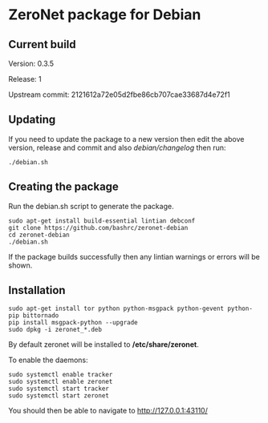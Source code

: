 ZeroNet package for Debian
==========================

Current build
-------------

Version: 0.3.5

Release: 1

Upstream commit: 2121612a72e05d2fbe86cb707cae33687d4e72f1

Updating
--------

If you need to update the package to a new version then edit the above version, release and commit and also *debian/changelog* then run:

    ./debian.sh

Creating the package
--------------------

Run the debian.sh script to generate the package.

    sudo apt-get install build-essential lintian debconf
    git clone https://github.com/bashrc/zeronet-debian
    cd zeronet-debian
    ./debian.sh

If the package builds successfully then any lintian warnings or errors will be shown.

Installation
------------

    sudo apt-get install tor python python-msgpack python-gevent python-pip bittornado
    pip install msgpack-python --upgrade
    sudo dpkg -i zeronet_*.deb

By default zeronet will be installed to **/etc/share/zeronet**.

To enable the daemons:

    sudo systemctl enable tracker
    sudo systemctl enable zeronet
    sudo systemctl start tracker
    sudo systemctl start zeronet

You should then be able to navigate to http://127.0.0.1:43110/
